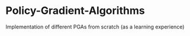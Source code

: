 # Policy-Gradient-Algorithms
Implementation of different PGAs from scratch (as a learning experience)
